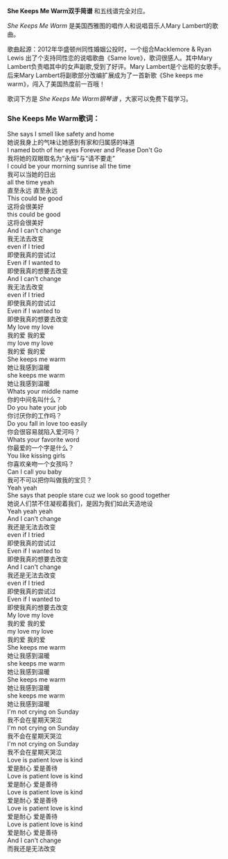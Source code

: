 

**She Keeps Me Warm双手简谱** 和五线谱完全对应。

_She Keeps Me Warm_ 是美国西雅图的唱作人和说唱音乐人Mary Lambert的歌曲。

歌曲起源：2012年华盛顿州同性婚姻公投时，一个组合Macklemore & Ryan Lewis 出了个支持同性恋的说唱歌曲《Same
love》，歌词很感人。其中Mary Lambert负责唱其中的女声副歌,受到了好评。Mary Lambert是个出柜的女歌手。后来Mary
Lambert将副歌部分改编扩展成为了一首新歌《She keeps me warm》，闯入了美国热度前一百哦！

歌词下方是 _She Keeps Me Warm钢琴谱_ ，大家可以免费下载学习。

### She Keeps Me Warm歌词：

She says I smell like safety and home  
她说我身上的气味让她感到有家和归属感的味道  
I named both of her eyes Forever and Please Don't Go  
我将她的双眼取名为“永恒”与“请不要走”  
I could be your morning sunrise all the time  
我可以当她的日出  
all the time yeah  
直至永远 直至永远  
This could be good  
这将会很美好  
this could be good  
这将会很美好  
And I can't change  
我无法去改变  
even if I tried  
即使我真的尝试过  
Even if I wanted to  
即使我真的想要去改变  
And I can't change  
我无法去改变  
even if I tried  
即使我真的尝试过  
Even if I wanted to  
即使我真的想要去改变  
My love my love  
我的爱 我的爱  
my love my love  
我的爱 我的爱  
She keeps me warm  
她让我感到温暖  
she keeps me warm  
她让我感到温暖  
Whats your middle name  
你的中间名叫什么？  
Do you hate your job  
你讨厌你的工作吗？  
Do you fall in love too easily  
你会很容易就陷入爱河吗？  
Whats your favorite word  
你最爱的一个字是什么？  
You like kissing girls  
你喜欢亲吻一个女孩吗？  
Can I call you baby  
我可不可以把你叫做我的宝贝？  
Yeah yeah  
She says that people stare cuz we look so good together  
她说人们禁不住凝视着我们，是因为我们如此天造地设  
Yeah yeah yeah  
And I can't change  
我还是无法去改变  
even if I tried  
即使我真的尝试过  
Even if I wanted to  
即使我真的想要去改变  
And I can't change  
我还是无法去改变  
even if I tried  
即使我真的尝试过  
Even if I wanted to  
即使我真的想要去改变  
My love my love  
我的爱 我的爱  
my love my love  
我的爱 我的爱  
She keeps me warm  
她让我感到温暖  
she keeps me warm  
她让我感到温暖  
She keeps me warm  
她让我感到温暖  
she keeps me warm  
她让我感到温暖  
I'm not crying on Sunday  
我不会在星期天哭泣  
I'm not crying on Sunday  
我不会在星期天哭泣  
I'm not crying on Sunday  
我不会在星期天哭泣  
Love is patient love is kind  
爱是耐心 爱是善待  
Love is patient love is kind  
爱是耐心 爱是善待  
Love is patient love is kind  
爱是耐心 爱是善待  
Love is patient love is kind  
爱是耐心 爱是善待  
Love is patient love is kind  
爱是耐心 爱是善待  
And I can't change  
而我还是无法改变


